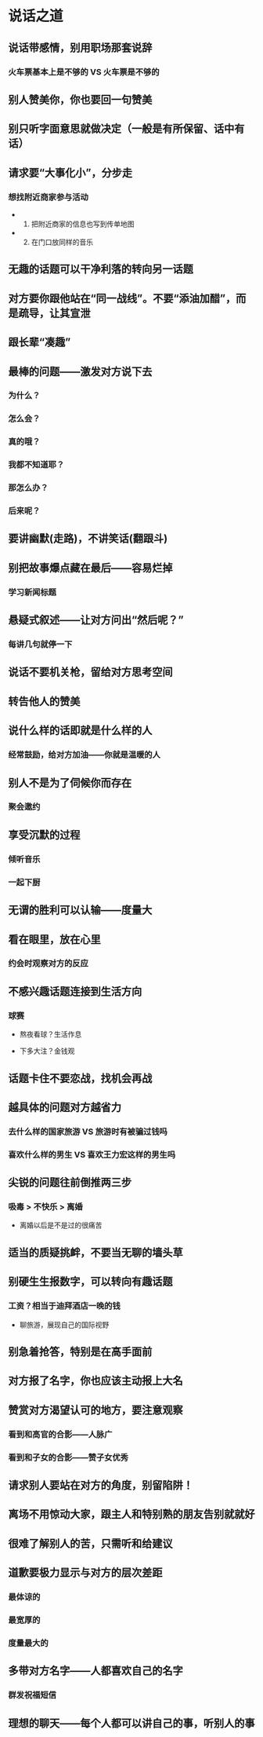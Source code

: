 # 说话之道


## 说话带感情，别用职场那套说辞

### 火车票基本上是不够的 VS 火车票是不够的

## 别人赞美你，你也要回一句赞美

## 别只听字面意思就做决定（一般是有所保留、话中有话）

## 请求要“大事化小”，分步走

### 想找附近商家参与活动

- 1. 把附近商家的信息也写到传单地图

- 2. 在门口放同样的音乐

## 无趣的话题可以干净利落的转向另一话题

## 对方要你跟他站在“同一战线”。不要“添油加醋”，而是疏导，让其宣泄

## 跟长辈“凑趣”

## 最棒的问题——激发对方说下去

### 为什么？

### 怎么会？

### 真的哦？

### 我都不知道耶？

### 那怎么办？

### 后来呢？

## 要讲幽默(走路)，不讲笑话(翻跟斗)

## 别把故事爆点藏在最后——容易烂掉

### 学习新闻标题

## 悬疑式叙述——让对方问出“然后呢？”

### 每讲几句就停一下

## 说话不要机关枪，留给对方思考空间

## 转告他人的赞美

## 说什么样的话即就是什么样的人

### 经常鼓励，给对方加油——你就是温暖的人

## 别人不是为了伺候你而存在

### 聚会邀约

## 享受沉默的过程

### 倾听音乐

### 一起下厨

## 无谓的胜利可以认输——度量大

## 看在眼里，放在心里

### 约会时观察对方的反应

## 不感兴趣话题连接到生活方向

### 球赛

- 熬夜看球？生活作息

- 下多大注？金钱观

## 话题卡住不要恋战，找机会再战

## 越具体的问题对方越省力

### 去什么样的国家旅游 VS 旅游时有被骗过钱吗

### 喜欢什么样的男生 VS 喜欢王力宏这样的男生吗

## 尖锐的问题往前倒推两三步

### 吸毒 > 不快乐 > 离婚

- 离婚以后是不是过的很痛苦

## 适当的质疑挑衅，不要当无聊的墙头草

## 别硬生生报数字，可以转向有趣话题

### 工资？相当于迪拜酒店一晚的钱

- 聊旅游，展现自己的国际视野

## 别急着抢答，特别是在高手面前

## 对方报了名字，你也应该主动报上大名

## 赞赏对方渴望认可的地方，要注意观察

### 看到和高官的合影——人脉广

### 看到和子女的合影——赞子女优秀

## 请求别人要站在对方的角度，别留陷阱！

## 离场不用惊动大家，跟主人和特别熟的朋友告别就就好

## 很难了解别人的苦，只需听和给建议

## 道歉要极力显示与对方的层次差距

### 最体谅的

### 最宽厚的

### 度量最大的

## 多带对方名字——人都喜欢自己的名字

### 群发祝福短信

## 理想的聊天——每个人都可以讲自己的事，听别人的事

